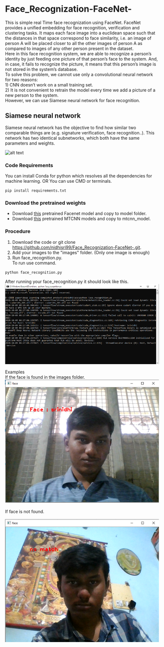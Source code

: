 # Face_Recognization-FaceNet-

This is simple real Time face recognization using FaceNet. FaceNet provides a unified embedding for face recognition, verification and clustering tasks. It maps each face image into a euclidean space such that the distances in that space correspond to face similarity, i.e. an image of person A will be placed closer to all the other images of person A as compared to images of any other person present in the dataset.</br>
Here in this face recognition system, we are able to recognize a person’s identity by just feeding one picture of that person’s face to the system. And, in case, it fails to recognize the picture, it means that this person’s image is not stored in the system’s database.</br>
    To solve this problem, we cannot use only a convolutional neural network for two reasons:</br>
    1) CNN doesn’t work on a small training set. </br>
    2) It is not convenient to retrain the model every time we add a picture of a new person to the system. </br>
However, we can use Siamese neural network for face recognition.

<h2>Siamese neural network</h2>
  Siamese neural network has the objective to find how similar two comparable things are (e.g. signature verification, face recognition..). This network has two identical subnetworks, which both have the same parameters and weights. 
  
  ![alt text](https://miro.medium.com/max/700/1*ZQjqmkyFyAQW34KIA26uwQ.png)
  
  ### Code Requirements
You can install Conda for python which resolves all the dependencies for machine learning. OR You can use CMD or terminals.
```
pip install requirements.txt
```

### Download the pretrained weights
* Download [this](https://drive.google.com/file/d/1EXPBSXwTaqrSC0OhUdXNmKSh9qJUQ55-/view) pretrained Facenet model and copy to model folder.
* Download [this](https://github.com/wangbm/MTCNN-Tensorflow/tree/master/save_model) pretrained MTCNN models and copy to mtcnn_model.


### Procedure
1. Download the code or git clone https://github.com/nidhisri99/Face_Recognization-FaceNet-.git.
2. Add your images to the "images" folder. (Only one image is enough)
3. Run face_recognition.py. </br>
To run use command.
```
python face_recognition.py
```

After running your face_recognition.py it should look like this.
![Alt text](git_images/face_recognition.png?raw=true "Title")

Examples</br>
If the face is found in the images folder.</br>
![Alt text](git_images/face1.png?raw=true "Title")
</br>
</br>
If face is not found.</br>
</br>
![Alt text](git_images/no_match.png?raw=true "Title")
